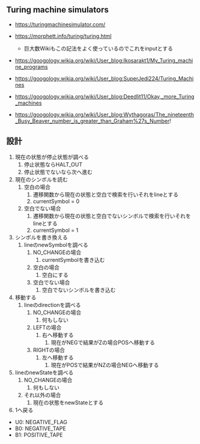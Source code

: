 ## Turing machine simulators
* https://turingmachinesimulator.com/
* https://morphett.info/turing/turing.html
   * 巨大数Wikiもこの記法をよく使っているのでこれをinputとする

* https://googology.wikia.org/wiki/User_blog:Ikosarakt1/My_Turing_machine_programs
* https://googology.wikia.org/wiki/User_blog:SuperJedi224/Turing_Machines
* https://googology.wikia.org/wiki/User_blog:Deedlit11/Okay,_more_Turing_machines
* https://googology.wikia.org/wiki/User_blog:Wythagoras/The_nineteenth_Busy_Beaver_number_is_greater_than_Graham%27s_Number!

## 設計
1. 現在の状態が停止状態が調べる
   1. 停止状態ならHALT_OUT
   2. 停止状態でないなら次へ進む
2. 現在のシンボルを読む
   1. 空白の場合
      1. 遷移関数から現在の状態と空白で検索を行いそれをlineとする
      2. currentSymbol = 0
   2. 空白でない場合
      1. 遷移関数から現在の状態と空白でないシンボルで検索を行いそれをlineとする
      2. currentSymbol = 1
3. シンボルを書き換える
   1. lineのnewSymbolを調べる
      1. NO_CHANGEの場合
         1. currentSymbolを書き込む
      2. 空白の場合
         1. 空白にする
      3. 空白でない場合
         1. 空白でないシンボルを書き込む
4. 移動する
   1. lineのdirectionを調べる
      1. NO_CHANGEの場合
         1. 何もしない
      2. LEFTの場合
         1. 右へ移動する
            1. 現在がNEGで結果がZの場合POSへ移動する
      3. RIGHTの場合
         1. 左へ移動する
            1. 現在がPOSで結果がNZの場合NEGへ移動する
5. lineのnewStateを調べる
   1. NO_CHANGEの場合
      1. 何もしない
   2. それ以外の場合
      1. 現在の状態をnewStateとする
6. 1へ戻る

* U0: NEGATIVE_FLAG
* B0: NEGATIVE_TAPE
* B1: POSITIVE_TAPE
